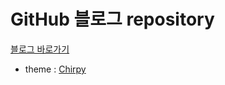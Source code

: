 # GitHub 블로그 repository
[블로그 바로가기](https://bluetoya.github.io/)

- theme : [Chirpy](http://jekyllthemes.org/themes/jekyll-theme-chirpy/)
